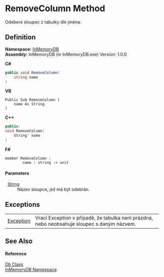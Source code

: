 # RemoveColumn Method


Odebere sloupec z tabulky dle jména.



## Definition
**Namespace:** <a href="044e8d7f-0f94-a8b4-bd65-529f6359fdf7">InMemoryDB</a>  
**Assembly:** InMemoryDB (in InMemoryDB.exe) Version: 1.0.0

**C#**
``` C#
public void RemoveColumn(
	string name
)
```
**VB**
``` VB
Public Sub RemoveColumn ( 
	name As String
)
```
**C++**
``` C++
public:
void RemoveColumn(
	String^ name
)
```
**F#**
``` F#
member RemoveColumn : 
        name : string -> unit 
```



#### Parameters
<dl><dt>  <a href="https://learn.microsoft.com/dotnet/api/system.string" target="_blank" rel="noopener noreferrer">String</a></dt><dd>Název sloupce, jež má být odebrán.</dd></dl>

## Exceptions
<table>
<tr>
<td><a href="https://learn.microsoft.com/dotnet/api/system.exception" target="_blank" rel="noopener noreferrer">Exception</a></td>
<td>Vrací Exception v případě, že tabulka není prázdná, nebo neobsahuje sloupec s daným názvem.</td></tr>
</table>

## See Also


#### Reference
<a href="072256a6-4e86-2a0a-723b-934e64bcdb43">Db Class</a>  
<a href="044e8d7f-0f94-a8b4-bd65-529f6359fdf7">InMemoryDB Namespace</a>  
